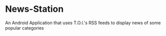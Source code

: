 # News-Station
An Android Application that uses T.O.I.'s RSS feeds to display news of some popular categories
